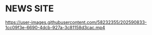 # NEWS SITE


https://user-images.githubusercontent.com/58232355/202590833-1cc09f3e-6690-4dcb-927a-3c81158d3cac.mp4

